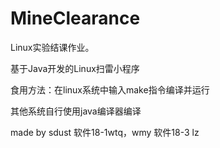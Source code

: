 # MineClearance

Linux实验结课作业。

基于Java开发的Linux扫雷小程序

食用方法：在linux系统中输入make指令编译并运行

其他系统自行使用java编译器编译

made by sdust 软件18-1wtq，wmy 软件18-3 lz

